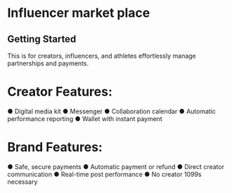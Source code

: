 # Influencer market place 

## Getting Started

This is for creators, influencers, and athletes effortlessly manage partnerships and payments.

# Creator Features:

● Digital media kit
● Messenger
● Collaboration calendar
● Automatic performance reporting
● Wallet with instant payment

# Brand Features:

● Safe, secure payments
● Automatic payment or refund
● Direct creator communication
● Real-time post performance
● No creator 1099s necessary

